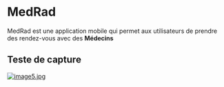 # MedRad
MedRad est une application mobile qui permet aux utilisateurs de prendre des rendez-vous avec des **Médecins** 

## Teste de capture
[![image5.jpg](https://i.postimg.cc/tgZCDyLk/image5.jpg)](https://postimg.cc/mc4sgxZ1)
